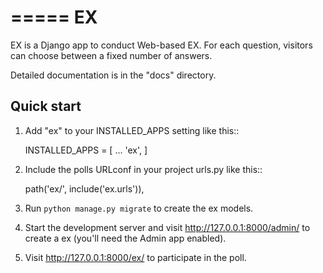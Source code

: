 =====
EX
=====

EX is a Django app to conduct Web-based EX. For each question,
visitors can choose between a fixed number of answers.

Detailed documentation is in the "docs" directory.

Quick start
-----------

1. Add "ex" to your INSTALLED_APPS setting like this::

    INSTALLED_APPS = [
        ...
        'ex',
    ]

2. Include the polls URLconf in your project urls.py like this::

    path('ex/', include('ex.urls')),

3. Run ``python manage.py migrate`` to create the ex models.

4. Start the development server and visit http://127.0.0.1:8000/admin/
   to create a ex (you'll need the Admin app enabled).

5. Visit http://127.0.0.1:8000/ex/ to participate in the poll.
